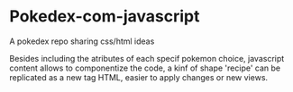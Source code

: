 # Pokedex-com-javascript
A pokedex repo sharing css/html ideas

Besides including the atributes of each specif pokemon choice, javascript content allows to componentize the code, a kinf of shape 'recipe' can be replicated as a new tag HTML, easier to apply changes or new views.
